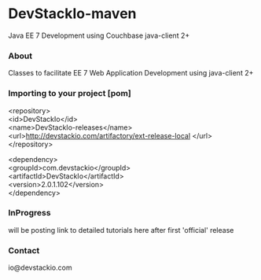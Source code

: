 DevStackIo-maven
==========

Java EE 7 Development using Couchbase java-client 2+

<h3>About</h3>
Classes to facilitate EE 7 Web Application Development using java-client 2+

<h3>Importing to your project [pom]</h3>

&lt;repository&gt;<br />
	&lt;id&gt;DevStackIo&lt;/id&gt;<br />
	&lt;name&gt;DevStackIo-releases&lt;/name&gt;<br />
	&lt;url&gt;http://devstackio.com/artifactory/ext-release-local &lt;/url&gt;<br />
&lt;/repository&gt;<br />

&lt;dependency&gt;<br />
	&lt;groupId&gt;com.devstackio&lt;/groupId&gt;<br />
	&lt;artifactId&gt;DevStackIo&lt;/artifactId&gt;<br />
	&lt;version&gt;2.0.1.102&lt;/version&gt;<br />
&lt;/dependency&gt;

<h3>InProgress</h3>
will be posting link to detailed tutorials here after first 'official' release

<h3>Contact</h3>
io@devstackio.com
